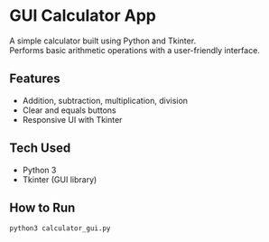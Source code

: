 # GUI Calculator App

A simple calculator built using Python and Tkinter.  
Performs basic arithmetic operations with a user-friendly interface.

## Features
- Addition, subtraction, multiplication, division
- Clear and equals buttons
- Responsive UI with Tkinter

## Tech Used
- Python 3
- Tkinter (GUI library)

## How to Run
```bash
python3 calculator_gui.py
